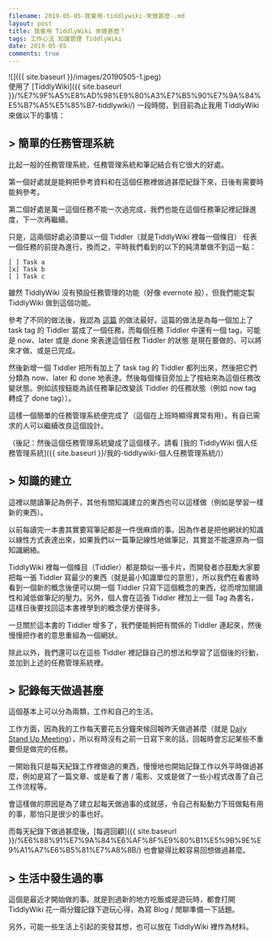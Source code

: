 ```yaml
---
filename: 2019-05-05-我會用-tiddlywiki-來做甚麼-.md
layout: post
title: 我會用 TiddlyWiki 來做甚麼？
tags: 工作心法 知識管理 TiddlyWiki
date: 2019-05-05
comments: true
---
```


![]({{ site.baseurl }}/images/20190505-1.jpeg)  
使用了 [TiddlyWiki]({{ site.baseurl }}/%E7%9F%A5%E8%AD%98%E9%80%A3%E7%B5%90%E7%9A%84%E5%B7%A5%E5%85%B7-tiddlywiki/) 一段時間，到目前為止我用 TiddlyWiki 來做以下的事情：

## > 簡單的任務管理系統

比起一般的任務管理系統，任務管理系統和筆記結合有它很大的好處。

第一個好處就是能夠把參考資料和在這個任務裡做過甚麼紀錄下來，日後有需要時能夠參考。

第二個好處是萬一這個任務不能一次過完成，我們也能在這個任務筆記裡記錄進度，下一次再繼續。

只是，這兩個好處必須要以一個 Tiddler（就是TiddlyWiki 裡每一個條目） 任表一個任務的前提為進行，換而之，平時我們看到的以下的純清單做不到這一點：

	[ ] Task a
	[x] Task b
	[ ] Task c

雖然 TiddlyWiki 沒有預設任務管理的功能（好像 evernote 般），但我們能定製 TiddlyWiki 做到這個功能。

參考了不同的做法後，我認為 [這篇](https://joearms.github.io/#2018-12-26%20Fun%20with%20the%20TiddlyWiki) 的做法最好。這篇的做法是為每一個加上了 task tag 的 Tiddler 當成了一個任務，而每個任務 Tiddler 中還有一個 tag，可能是 now、later 或是 done 來表達這個任敄 Tiddler 的狀態 是現在要做的、可以將來才做、或是已完成。

然後新增一個 Tiddler 把所有加上了 task tag 的 Tiddler 都列出來，然後把它們分類為 now、later 和 done 地表達。然後每個條目旁加上了按紐來為這個任務改變狀態。例如該按鈕能為該任務筆記改變該 Tiddler 的任務狀態（例如 now tag 轉成了 done tag））。

這樣一個簡單的任務管理系統便完成了（這個在上班時顯得異常有用）。有自已需求的人可以繼續改良這個設計。

（後記：然後這個任務管理系統變成了這個樣子。請看 [我的 TiddlyWiki 個人任務管理系統]({{ site.baseurl }}/我的-tiddlywiki-個人任務管理系統/)）

## > 知識的建立

這裡以閱讀筆記為例子，其他有關知識建立的東西也可以這樣做（例如是學習一樣新的東西）。

以前每讀完一本書其實要寫筆記都是一件很麻煩的事。因為作者是把他網狀的知識以線性方式表達出來，如果我們以一篇筆記線性地做筆記，其實並不能還原為一個知識網絡。

TiddlyWiki 裡每一個條目（Tiddler）都是類似一張卡片，而開發者亦鼓勵大家要把每一張 Tiddler 寫最少的東西（就是最小知識單位的意思），所以我們在看書時看到一個新的概念後便可以開一個 Tiddler 只寫下這個概念的東西，從而增加閱讀性和減低做筆記的壓力。另外，個人會在這張 Tiddler 裡加上一個 Tag 為書名，這樣日後要找回這本書裡學到的概念便方便得多。

一旦關於這本書的 Tiddler 增多了，我們便能夠把有關係的 Tiddler 連起來，然後慢慢把作者的意思重組為一個網狀。

除此以外，我們還可以在這些 Tiddler 裡記錄自己的想法和學習了這個後的行動，並加到上述的任務管理系統裡。

## > 記錄每天做過甚麼

這個基本上可以分為兩類，工作和自己的生活。

工作方面，因為我的工作每天要花五分鐘來候回報昨天做過甚麼（就是 [Daily Stand Up Meeting](https://www.martinfowler.com/articles/itsNotJustStandingUp.html)），所以有時沒有之前一日寫下來的話，回報時會忘記某些不重要但是做完的任務。

一開始我只是每天紀錄工作裡做過的東西，慢慢地也開始記錄工作以外平時做過甚麼，例如是寫了一篇文章、或是看了書 / 電影、又或是做了一些小程式改善了自己工作流程等。

會這樣做的原因是為了建立起每天做過事的成就感，令自己有點動力下班做點有用的事，那怕只是很少的事也好。

而每天紀錄下做過甚麼後，[每週回顧]({{ site.baseurl }}/%E6%88%91%E7%9A%84%E6%AF%8F%E9%80%B1%E5%9B%9E%E9%A1%A7%E6%B5%81%E7%A8%8B/) 也會變得比較容易回想做過甚麼。

## > 生活中發生過的事

這個是最近才開始做的事。就是到過新的地方吃飯或是遊玩時，都會打開 TiddlyWiki 花一兩分鐘記錄下遊玩心得，為寫 Blog / 閒聊準備一下話題。

另外，可能一些生活上引起的突發其想，也可以放在 TiddlyWiki 裡作為材料。

